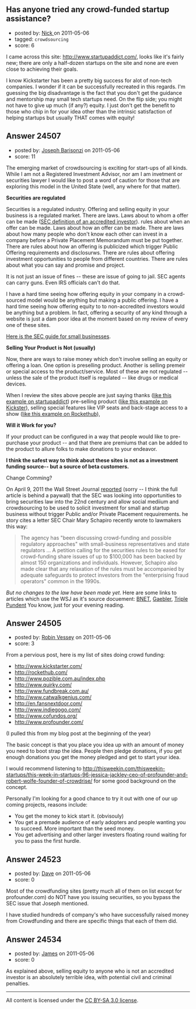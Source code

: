 ## Has anyone tried any crowd-funded startup assistance?

- posted by: [Nick ](https://stackexchange.com/users/-1/1502-nick) on 2011-05-06
- tagged: `crowdsourcing`
- score: 6

I came across this site: http://www.startupaddict.com/, looks like it's fairly new; there are only a half-dozen startups on the site and none are even close to achieving their goals. 

I know Kickstarter has been a pretty big success for alot of non-tech companies. I wonder if it can be successfully recreated in this regards. I'm guessing the big disadvantage is the fact that you don't get the guidance and mentorship may small tech startups need. On the flip side; you might not have to give up much (if any?) equity. I just don't get the benefit to those who chip in for your idea other than the intrinsic satisfaction of helping startups but usually THAT comes with equity! 


## Answer 24507

- posted by: [Joseph Barisonzi](https://stackexchange.com/users/-1/8791-joseph-barisonzi) on 2011-05-06
- score: 11

<p>The emerging market of crowdsourcing is exciting for start-ups of all kinds. While I am not a Registered Investment Advisor, nor am I am invetment or securities lawyer I would like to post a word of caution for those that are exploring this model in the United State (well, any where for that matter).</p>

<p><strong>Securities are regulated</strong></p>

<p>Securities is a regulated industry. Offering and selling equity in your business is a regulated market. There are laws. Laws about to whom a offer can be made (<a href="http://www.sec.gov/answers/accred.htm">SEC definition of an accredited investor</a>). rules about when an offer can be made. Laws about how an offer can be made. There are laws about how many people who don't know each other can invest in a company before a Private Placement Memorandum must be put together. There are rules about how an offering is publicized which trigger Public Offering requirements and disclosurws.  There are rules about offering investment opportunities to people from different countries. There are rules about what you can say and promise and project. </p>

<p>It is not just an issue of fines -- these are issue of going to jail. SEC agents can carry guns. Even IRS officials can't do that. </p>

<p>I have a hard time seeing how offering equity in your company in a crowd-sourced model would be anything but making a public offering.  I have a hard time seeing how offering equity to to non-accredited investors would be anything but a problem. In fact, offering a security of any kind through a website is just a dam poor idea at the moment based on my review of every one of these sites.</p>

<p><a href="http://www.sec.gov/info/smallbus/qasbsec.htm">Here is the SEC guide for small businesses</a>.</p>

<p><strong>Selling Your Product is Not (usually)</strong></p>

<p>Now, there are ways to raise money which don't involve selling an equity or offering a loan. One option is preselling product. Another is selling premeir or special access to the product/service. Most of these are not regulated -- unless the sale of the product itself is regulated -- like drugs or medical devices. </p>

<p>When I review the sites above people are just saying thanks (<a href="http://www.startupaddict.com/investment/senia-photography-1013">like this example on startupaddict</a>) pre-selling product (<a href="http://www.kickstarter.com/projects/jmcrae/b-squares-modular-solar-powered-electrics?ref=spotlight">like this example on Kickster</a>), selling special features like VIP seats and back-stage access to a show (<a href="http://rockethub.com/projects/1537-urban-bard-s-a-midsummer-night-s-dream">like this example on Rockethub</a>), </p>

<p><strong>Will it Work for you?</strong></p>

<p>If your product can be configured in a way that people would like to pre-purchase your product -- and that there are premiums that can be added to the product to allure folks to make donations to your endeavor.</p>

<p><strong>I think the safest way to think about these sites is not as a investment funding source-- but a source of beta customers.</strong> </p>

<p>Change Comming?</p>

<p>On April 9, 2011 the Wall Street Journal <a href="http://online.wsj.com/article/SB10001424052748704843404576251160999848924.html">reported</a> (sorry -- I think the full article is behind a paywall) that the SEC was looking into opportunities to bring securities law into the 22nd century and allow social mediium and crowdsourcing to be used to solicit investment for small and startup business without trigger Public and/or Private Placement requuirements. he story cites a letter SEC Chair Mary Schapiro recently wrote to lawmakers this way:</p>

<blockquote>
  <p>The agency has "been discussing
  crowd-funding and possible regulatory
  approaches" with small-business
  representatives and state regulators
  ... A petition calling for the
  securities rules to be eased for
  crowd-funding share issues of up to
  $100,000 has been backed by almost 150
  organizations and individuals.
  However, Schapiro also made clear that
  any relaxation of the rules must be
  accompanied by adequate safeguards to
  protect investors from the
  "enterprising fraud operators" common
  in the 1990s.</p>
</blockquote>

<p><em>But no changes to the law have been made yet</em>. Here are some links to articles which use the WSJ as it's source docuement: <a href="http://www.bnet.com/blog/technology-business/sec-considers-changes-that-could-hammer-vcs-and-angel-investors/9912">BNET</a>, <a href="http://www.gaebler.com/News/Small-Business-Finance/Easing-SEC-regulations-could-make-crowdsourcing-viable-source-of-small-business-funding-800494519.htm">Gaebler</a>, <a href="http://www.triplepundit.com/2011/04/sec-considering-crowdsourced-funding/">Triple Pundent</a>  You know, just for your evening reading.</p>



## Answer 24505

- posted by: [Robin Vessey](https://stackexchange.com/users/-1/984-robin-vessey) on 2011-05-06
- score: 3

From a pervious post, here is my list of sites doing crowd funding:

 - http://www.kickstarter.com/
 - http://rockethub.com/
 - http://www.pozible.com.au/index.php
 - http://www.quirky.com/
 - http://www.fundbreak.com.au/
 - http://www.catwalkgenius.com/
 - http://en.fansnextdoor.com/
 - http://www.indiegogo.com/
 - http://www.cofundos.org/
 - http://www.profounder.com/

(I pulled this from my blog post at the beginning of the year)

The basic concept is that you place you idea up with an amount of money you need to boot strap the idea. People then pledge donations, if you get enough donations you get the money pledged and get to start your idea.

I would recommend listening to http://thisweekin.com/thisweekin-startups/this-week-in-startups-96-jessica-jackley-ceo-of-profounder-and-robert-wolfe-founder-of-crowdrise/ for some good background on the concept.

Personally I'm looking for a good chance to try it out with one of our up coming projects, reasons include:

 - You get the money to kick start it. (obvisouly)
 - You get a premade audience of early adopters and people wanting you to succeed. More important than the seed money.
 - You get advertising and other larger investers floating round waiting for you to pass the first hurdle.


## Answer 24523

- posted by: [Dave](https://stackexchange.com/users/-1/10279-dave) on 2011-05-06
- score: 0

Most of the crowdfunding sites (pretty much all of them on list except for profounder.com) do NOT have you issuing securities, so you bypass the SEC issue that Joseph mentioned.

I have studied hundreds of company's who have successfully raised money from Crowdfunding and there are specific things that each of them did.






## Answer 24534

- posted by: [James](https://stackexchange.com/users/-1/10281-james) on 2011-05-06
- score: 0

As explained above, selling equity to anyone who is not an accredited investor is an absolutely terrible idea, with potential civil and criminal penalties.



---

All content is licensed under the [CC BY-SA 3.0 license](https://creativecommons.org/licenses/by-sa/3.0/).
